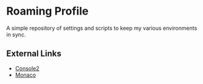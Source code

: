 # Roaming Profile


A simple repository of settings and scripts to keep my various environments in sync.

## External Links
* [Console2](http://sourceforge.net/projects/console/)
* [Monaco](http://www.webdevkungfu.com/files/MONACO.TTF)